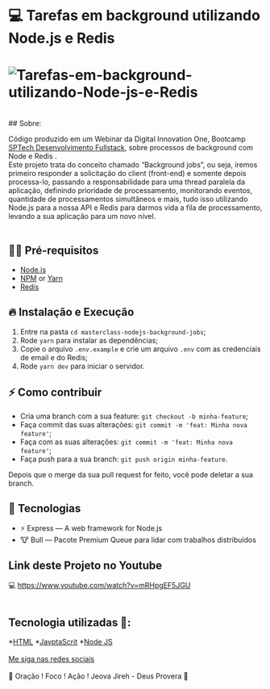 # 💻   Tarefas em background utilizando Node.js e Redis

<h1>
<img src="https://i.ibb.co/0Dp01W2/Tarefas-em-background-utilizando-Node-js-e-Redis.jpg" alt="Tarefas-em-background-utilizando-Node-js-e-Redis" border="0">
</h1>
<br>
## Sobre: 

Código produzido em um Webinar da Digital Innovation One, Bootcamp <a href="https://web.digitalinnovation.one/track/sp-tech-desenvolvimento-fullstack">SPTech Desenvolvimento Fullstack</a>, sobre processos de background com Node e Redis .
<br>
Este projeto trata do conceito chamado “Background jobs”, ou seja, iremos primeiro responder a solicitação do client (front-end) e somente depois processa-lo, passando a responsabilidade para uma thread paralela da aplicação, definindo prioridade de processamento, monitorando eventos, quantidade de processamentos simultâneos e mais, tudo isso utilizando Node.js para a nossa API e Redis para darmos vida a fila de processamento, levando a sua aplicação para um novo nível.
<br><br>

## ✋🏻 Pré-requisitos

- [Node.js](https://nodejs.org/en/)
- [NPM](https://www.npmjs.com/) or [Yarn](https://yarnpkg.com/pt-BR/docs/install)
- [Redis](https://redis.io/)

## 🔥 Instalação e Execução

1. Entre na pasta `cd masterclass-nodejs-background-jobs`;
2. Rode `yarn` para instalar as dependências;
3. Copie o arquivo `.env.example` e crie um arquivo `.env` com as credenciais de email e do Redis;
4. Rode `yarn dev` para iniciar o servidor.

## ⚡️ Como contribuir

- Cria uma branch com a sua feature: `git checkout -b minha-feature`;
- Faça commit das suas alterações: `git commit -m 'feat: Minha nova feature'`;
- Faça com as suas alterações: `git commit -m 'feat: Minha nova feature'`;
- Faça push para a sua branch: `git push origin minha-feature`.

Depois que o merge da sua pull request for feito, você pode deletar a sua branch.

## 🚀 Tecnologias

- ⚡ Express — A web framework for Node.js
- 🐮 Bull — Pacote Premium Queue para lidar com trabalhos distribuídos

## Link deste Projeto no Youtube 

💻  https://www.youtube.com/watch?v=mRHpgEF5JGU
<br>
<br>

## Tecnologia utilizadas 🚀:

*[HTML](https://www.w3schools.com/html/)
*[JavptaScrit](https://developer.mozilla.org/pt-BR/docs/Aprender/JavaScript)
*[Node JS](https://pt.wikipedia.org/wiki/Node.js)
<br>
<br>
[Me siga nas redes sociais](https://linktr.ee/ygtecnologia)
<br>
<br> 
🙏 Oração ! Foco ! Ação ! Jeova Jireh - Deus Provera 🙏  
